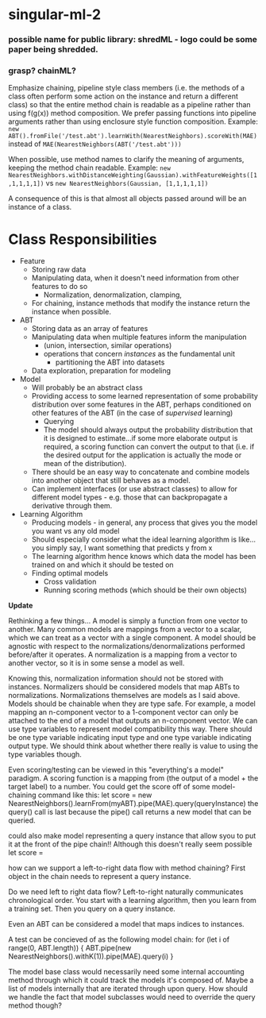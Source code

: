 # singular-ml-2

### possible name for public library: shredML - logo could be some paper being shredded.
### grasp? chainML?


Emphasize chaining, pipeline style class members (i.e. the methods of a class often perform some action on the instance and return a different class) so that the entire method chain is readable as a pipeline rather than using f(g(x)) method composition. We prefer passing functions into pipeline arguments rather than using enclosure style function composition. Example:
`new ABT().fromFile('/test.abt').learnWith(NearestNeighbors).scoreWith(MAE)`
instead of 
`MAE(NearestNeighbors(ABT('/test.abt')))`

When possible, use method names to clarify the meaning of arguments, keeping the method chain readable. Example:
`new NearestNeighbors.withDistanceWeighting(Gaussian).withFeatureWeights([1,1,1,1,1])` vs `new NearestNeighbors(Gaussian, [1,1,1,1,1])`

A consequence of this is that almost all objects passed around will be an instance of a class.


# Class Responsibilities

- Feature
    - Storing raw data
    - Manipulating data, when it doesn't need information from other features to do so
        - Normalization, denormalization, clamping, 
    - For chaining, instance methods that modify the instance return the instance when possible.
- ABT
    - Storing data as an array of features
    - Manipulating data when multiple features inform the manipulation 
        - (union, intersection, similar operations)
        - operations that concern *instances* as the fundamental unit
            - partitioning the ABT into datasets
    - Data exploration, preparation for modeling
- Model 
    - Will probably be an abstract class
    - Providing access to some learned representation of some probability distribution over some features in the ABT, perhaps conditioned on other features of the ABT (in the case of *supervised* learning)
        - Querying
        - The model should always output the probability distribution that it is designed to estimate...if some more elaborate output is required, a scoring function can convert the output to that (i.e. if the desired output for the application is actually the mode or mean of the distribution). 
    - There should be an easy way to concatenate and combine models into another object that still behaves as a model.
    - Can implement interfaces (or use abstract classes) to allow for different model types - e.g. those that can backpropagate a derivative through them.
- Learning Algorithm
    - Producing models - in general, any process that gives you the model you want vs any old model
    - Should especially consider what the ideal learning algorithm is like... you simply say, I want something that predicts y from x
    - The learning algorithm hence knows which data the model has been trained on and which it should be tested on
    - Finding optimal models
        - Cross validation
        - Running scoring methods (which should be their own objects)

**Update**

Rethinking a few things...
A model is simply a function from one vector to another.
Many common models are mappings from a vector to a scalar, which we can treat as a vector with a single component.
A model should be agnostic with respect to the normalizations/denormalizations performed before/after it operates.
A normalization is a mapping from a vector to another vector, so it is in some sense a model as well. 

Knowing this, normalization information should not be stored with instances. Normalizers should be considered models that map ABTs to normalizations. Normalizations themselves are models as I said above. 
Models should be chainable when they are type safe. For example, a model mapping an n-component vector to a 1-component vector can only be attached to the end of a model that outputs an n-component vector.
We can use type variables to represent model compatibility this way. There should be one type variable indicating input type and one type variable indicating output type.
We should think about whether there really is value to using the type variables though.

Even scoring/testing can be viewed in this "everything's a model" paradigm. A scoring function is a mapping from (the output of a model + the target label) to a number. You could get the score off of some model-chaining command like this:
let score = new NearestNeighbors().learnFrom(myABT).pipe(MAE).query(queryInstance)
the query() call is last because the pipe() call returns a new model that can be queried.

could also make model representing a query instance that allow syou to put it at the front of the pipe chain!! Although this doesn't really seem possible
let score = 

how can we support a left-to-right data flow with method chaining?
First object in the chain needs to represent a query instance.

Do we need left to right data flow?
Left-to-right naturally communicates chronological order.
You start with a learning algorithm, then you learn from a training set. Then you query on a query instance.

Even an ABT can be considered a model that maps indices to instances.

A test can be concieved of as the following model chain:
for (let i of range(0, ABT.length)) {
    ABT.pipe(new NearestNeighbors().withK(1)).pipe(MAE).query(i)
}

The model base class would necessarily need some internal accounting method through which it could track the models it's composed of. Maybe a list of models internally that are iterated through upon query. How should we handle the fact that model subclasses would need to override the query method though?

